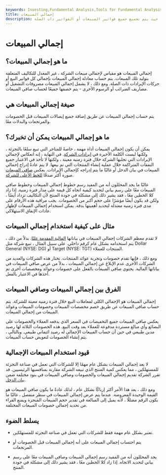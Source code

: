 ```yaml
---
keywords: Investing,Fundamental Analysis,Tools for Fundamental Analysis,Tools
title: إجمالي المبيعات
description: إجمالي المبيعات هو مقياس للمبيعات الإجمالية للشركة ، غير المعدلة للتكاليف المتكبدة في توليد تلك المبيعات ، بالإضافة إلى أشياء مثل الخصومات أو العوائد من العملاء. يتم احتسابها بمعادلة بسيطة ، حيث يتم تجميع جميع فواتير المبيعات أو الفواتير ذات الصلة.
---
```


# إجمالي المبيعات
## ما هو إجمالي المبيعات؟

إجمالي المبيعات هو مقياس لإجمالي مبيعات الشركة ، غير المعدل للتكاليف المتعلقة بتوليد تلك المبيعات. يتم حساب معادلة إجمالي المبيعات بإجمالي كل فواتير البيع أو حركات الإيرادات ذات الصلة. ومع ذلك ، لا يشمل إجمالي المبيعات مصروفات التشغيل أو مصاريف الضرائب أو الرسوم الأخرى - يتم خصمها جميعًا لحساب صافي المبيعات.

## صيغة إجمالي المبيعات هي

يتم حساب إجمالي المبيعات عن طريق إضافة جميع إيصالات المبيعات قبل الخصومات والمرتجعات والبدلات معًا.

## ما هو إجمالي المبيعات يمكن أن تخبرك؟

يمكن أن يكون إجمالي المبيعات أداة مهمة ، خاصةً للمتاجر التي تبيع سلعًا بالتجزئة ، ولكنها ليست الكلمة الأخيرة في [إيرادات الشركة](/revenue). في النهاية ، إنه انعكاس لإجمالي الإيرادات التي تجلبها الشركة خلال فترة زمنية معينة ، ولكنها لا تأخذ في الاعتبار جميع النفقات المتراكمة خلال عملية إنشاء المنتجات التي تم بيعها. لا يتم عادةً إدراج إجمالي المبيعات في بيان الدخل أو غالبًا ما يتم إدراجه كإجمالي الإيرادات. يعكس [صافي المبيعات](/netsales) صورة أكثر صدقًا [للخط الأعلى للشركة](/topline).

غالبًا ما يجد المحللون أنه من المفيد رسم خطوط إجمالي المبيعات وخطوط صافي المبيعات معًا على رسم بياني لتحديد كيفية اتجاه كل قيمة على مدار فترة زمنية. إذا زاد كلا الخطين معًا ، فقد يشير ذلك إلى مشكلة في جودة المنتج لأن التكاليف تزداد أيضًا ، ولكن قد يكون أيضًا مؤشرًا على حجم أكبر من الخصومات. يجب مراقبة هذه الأرقام على مدى فترة زمنية معتدلة لتحديد أهميتها بدقة. يمكن استخدام إجمالي المبيعات لإظهار عادات الإنفاق الاستهلاكي.

## مثال على كيفية استخدام إجمالي المبيعات

لا تقدم معظم الشركات إجمالي المبيعات في بياناتها [المالية المقدمة علنًا](/financial-statements). بدلاً من ذلك ، يتم استخدامه بشكل عام كرقم داخلي. على سبيل المثال ، تبيع شركة مثل Dollar General (NYSE: DG) أو Target (NYSE: TGT) المنتجات للعملاء.

ومع ذلك ، فإنها تقدم خصومات وتجربة عوائد المنتجات. تختار هذه الشركات والعديد من الشركات الأخرى عدم الإبلاغ عن إجمالي المبيعات ، بدلاً من عرض صافي المبيعات في بياناتها المالية. يحتوي صافي المبيعات بالفعل على خصومات وعوائد ومخصصات أخرى تم أخذها في الاعتبار بالفعل.

## الفرق بين إجمالي المبيعات وصافي المبيعات

إجمالي المبيعات هو الإجمالي الكلي لمعاملات البيع خلال فترة زمنية معينة للشركة. يتم حساب صافي المبيعات عن طريق خصم مخصصات المبيعات وخصومات المبيعات وعوائد المبيعات من إجمالي المبيعات.

يعكس صافي المبيعات جميع التخفيضات في السعر الذي يدفعه العملاء والخصومات على البضائع وأي مبالغ مستردة مدفوعة للعملاء بعد وقت البيع. هذه الخصومات الثلاثة لها رصيد مدين طبيعي في حين أن حساب المبيعات الإجمالي له رصيد ائتماني طبيعي. وبالتالي ، يتم إنشاء الخصومات لتعويض حساب المبيعات.

## قيود استخدام المبيعات الإجمالية

لا يعد إجمالي المبيعات بشكل عام مهمًا إلا للشركات التي تعمل في صناعة التجزئة للمستهلكين ، مما يعكس كمية المنتج الذي تبيعه الشركة مقارنة بمنافسيها الرئيسيين. قد تقرر الشركة تقديم إجمالي المبيعات والخصومات وصافي المبيعات في بنود مختلفة ضمن [بيان الدخل](/incomestatement).

ومع ذلك ، يعد هذا الأمر أكثر إرباكًا بشكل عام ، لذلك عادةً ما يكون صافي المبيعات هو القيمة الوحيدة المعروضة. عندما يتم عرض إجمالي المبيعات في سطر منفصل ، غالبًا ما يكون الرقم مضللًا ، لأنه يميل إلى المبالغة في تقدير حجم المبيعات المنجزة ويمنع القراء من تحديد إجمالي خصومات المبيعات المختلفة.

## يسلط الضوء

- تعتبر بشكل عام مهمة فقط للشركات التي تعمل في صناعة التجزئة للمستهلكين.

- يتم احتساب إجمالي المبيعات على أنه إجمالي المبيعات قبل الخصومات أو المرتجعات.

- يجد المحللون أنه من المفيد رسم إجمالي المبيعات وصافي المبيعات معًا على رسم بياني لتحديد الاتجاه. إذا زاد كلا الخطين معًا ، فقد يشير ذلك إلى مشكلة في جودة المنتج.

